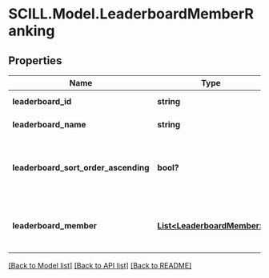 # SCILL.Model.LeaderboardMemberRanking
## Properties

Name | Type | Description | Notes
------------ | ------------- | ------------- | -------------
**leaderboard_id** | **string** | The id of the leaderboard | [optional] 
**leaderboard_name** | **string** | The name of the leaderboard | [optional] 
**leaderboard_sort_order_ascending** | **bool?** | Determines the results sort order. If true, the order is ascending, otherwise, it&#x27;s descending. | [optional] 
**leaderboard_member** | [**List&lt;LeaderboardMember&gt;**](LeaderboardMember.md) | Returns the LeaderboardMember object containing user ranking information | [optional] 

[[Back to Model list]](../README.md#documentation-for-models) [[Back to API list]](../README.md#documentation-for-api-endpoints) [[Back to README]](../README.md)

